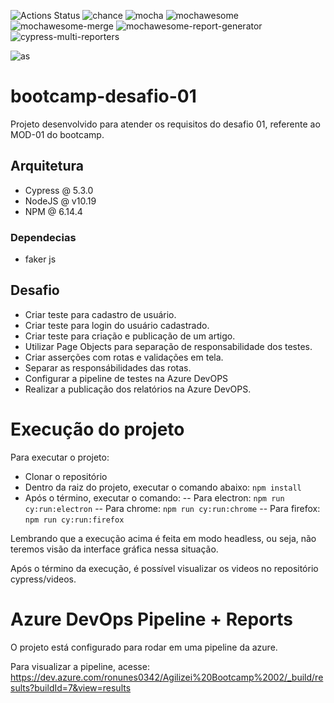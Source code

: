 ![Actions Status](https://github.com/r0nunes/bootcamp-challege-01/workflows/CI/badge.svg)
![chance](https://img.shields.io/npm/v/chance?label=chanceJS)
![mocha](https://img.shields.io/npm/v/mocha?color=yellow&label=mocha)
![mochawesome](https://img.shields.io/npm/v/mochawesome?color=yellow&label=mochawesome)
![mochawesome-merge](https://img.shields.io/npm/v/mochawesome-merge?color=yellow&label=mochawesome-merge)
![mochawesome-report-generator](https://img.shields.io/npm/v/mochawesome-report-generator?color=yellow&label=mochawesome-report-generator)
![cypress-multi-reporters](https://img.shields.io/npm/v/cypress-multi-reporters?color=green&label=cypress-multi-reporters)


![as](https://agilizei.files.wordpress.com/2020/08/agilizei.png?w=120&h=580)

# bootcamp-desafio-01 

Projeto desenvolvido para atender os requisitos do desafio 01, referente ao MOD-01 do bootcamp. 

## Arquitetura

- Cypress @ 5.3.0
- NodeJS @ v10.19
- NPM @ 6.14.4

### Dependecias
- faker js

## Desafio

- Criar teste para cadastro de usuário.
- Criar teste para login do usuário cadastrado.
- Criar teste para criação e publicação de um artigo.
- Utilizar Page Objects para separação de responsabilidade dos testes. 
- Criar asserções com rotas e validações em tela. 
- Separar as responsábilidades das rotas. 
- Configurar a pipeline de testes na Azure DevOPS
- Realizar a publicação dos relatórios na Azure DevOPS.

# Execução do projeto

Para executar o projeto: 

- Clonar o repositório
- Dentro da raiz do projeto, executar o comando abaixo:
`npm install`
- Após o término, executar o comando:
-- Para electron: `npm run cy:run:electron`
-- Para chrome: `npm run cy:run:chrome`
-- Para firefox: `npm run cy:run:firefox`

Lembrando que a execução acima é feita em modo headless, ou seja, não teremos visão da interface gráfica nessa situação. 

Após o término da execução, é possível visualizar os videos no repositório cypress/videos.

# Azure DevOps Pipeline + Reports

O projeto está configurado para rodar em uma pipeline da azure. 

Para visualizar a pipeline, acesse: https://dev.azure.com/ronunes0342/Agilizei%20Bootcamp%2002/_build/results?buildId=7&view=results






